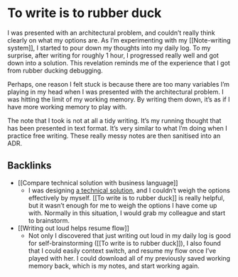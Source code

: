 # To write is to rubber duck

I was presented with an architectural problem, and couldn’t really think clearly on what my options are. As I’m experimenting with my [[Note-writing system]], I started to pour down my thoughts into my daily log. To my surprise, after writing for roughly 1 hour, I progressed really well and got down into a solution. This revelation reminds me of the experience that I got from rubber ducking debugging.

Perhaps, one reason I felt stuck is because there are too many variables I’m playing in my head when I was presented with the architectural problem. I was hitting the limit of my working memory. By writing them down, it’s as if I have more working memory to play with.

The note that I took is not at all a tidy writing. It’s my running thought that has been presented in text format. It’s very similar to what I’m doing when I practice free writing. These really messy notes are then sanitised into an ADR.

## Backlinks
* [[Compare technical solution with business language]]
	* I was designing [a technical solution](https://strategy.upmooffices.io/decisions/0008-introduce-aggregate-api.html), and I couldn’t weigh the options effectively by myself. [[To write is to rubber duck]] is really helpful, but it wasn’t enough for me to weigh the options I have come up with. Normally in this situation, I would grab my colleague and start to brainstorm.
* [[Writing out loud helps resume flow]]
	* Not only I discovered that just writing out loud in my daily log is good for self-brainstorming ([[To write is to rubber duck]]), I also found that I could easily context switch, and resume my flow once I’ve played with her. I could download all of my previously saved working memory back, which is my notes, and start working again.

<!-- {BearID:1D9F2E16-CB0F-4D46-BB81-7C1DBD2AA459-6597-00001BBD6DC10E73} -->
